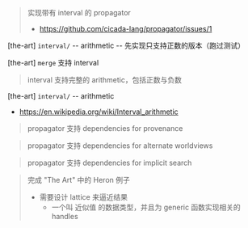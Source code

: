 > 实现带有 interval 的 propagator
>
> - https://github.com/cicada-lang/propagator/issues/1

[the-art] `interval/` -- arithmetic -- 先实现只支持正数的版本（跑过测试）

[the-art] `merge` 支持 interval

> interval 支持完整的 arithmetic，包括正数与负数

[the-art] `interval/` -- arithmetic

- https://en.wikipedia.org/wiki/Interval_arithmetic

> propagator 支持 dependencies for provenance

> propagator 支持 dependencies for alternate worldviews

> propagator 支持 dependencies for implicit search

> 完成 "The Art" 中的 Heron 例子
>
> - 需要设计 lattice 来逼近结果
>   - 一个叫 近似值 的数据类型，并且为 generic 函数实现相关的 handles
